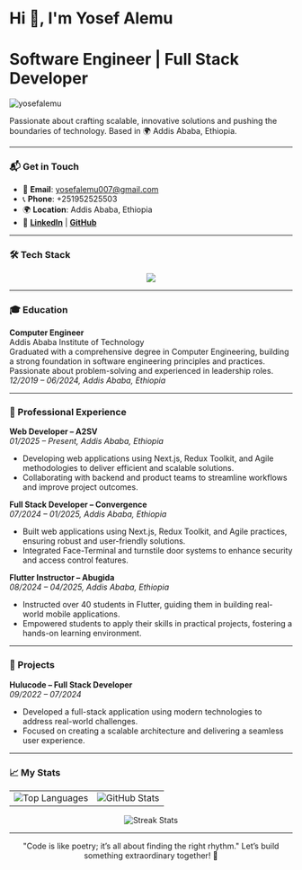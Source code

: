 <h1 align="left">Hi 👋, I'm Yosef Alemu</h1>
<h1 align="left">Software Engineer | Full Stack Developer</h1>

<p align="left"> 
  <img src="https://komarev.com/ghpvc/?username=yosefalemu&label=Profile%20Views&color=0e75b6&style=flat" alt="yosefalemu" /> 
</p>

<p align="left"> 
  Passionate about crafting scalable, innovative solutions and pushing the boundaries of technology. Based in 🌍 Addis Ababa, Ethiopia.
</p>

---

### 📬 Get in Touch
- 📧 **Email**: [yosefalemu007@gmail.com](mailto:yosefalemu007@gmail.com)  
- 📞 **Phone**: +251952525503  
- 🌍 **Location**: Addis Ababa, Ethiopia  
- 🔗 **[LinkedIn](https://linkedin.com/in/yosef-alemu)** | **[GitHub](https://github.com/yosefalemu)**  

---

### 🛠️ Tech Stack
<p align="center">
  <a href="https://skillicons.dev">
    <img src="https://skillicons.dev/icons?i=cpp,java,js,ts,go,dart,py,r,nextjs,react,redux,css,tailwind,materialui,flutter,reactnative,django,express,nodejs,nestjs,graphql,firebase,mongodb,mysql,postgres,prisma,supabase,github,kubernetes,docker,git,postman" />
  </a>
</p>

---

### 🎓 Education
**Computer Engineer**  
Addis Ababa Institute of Technology  
Graduated with a comprehensive degree in Computer Engineering, building a strong foundation in software engineering principles and practices. Passionate about problem-solving and experienced in leadership roles.  
*12/2019 – 06/2024, Addis Ababa, Ethiopia*

---

### 💼 Professional Experience
**Web Developer – A2SV**  
*01/2025 – Present, Addis Ababa, Ethiopia*  
- Developing web applications using Next.js, Redux Toolkit, and Agile methodologies to deliver efficient and scalable solutions.  
- Collaborating with backend and product teams to streamline workflows and improve project outcomes.

**Full Stack Developer – Convergence**  
*07/2024 – 01/2025, Addis Ababa, Ethiopia*  
- Built web applications using Next.js, Redux Toolkit, and Agile practices, ensuring robust and user-friendly solutions.  
- Integrated Face-Terminal and turnstile door systems to enhance security and access control features.

**Flutter Instructor – Abugida**  
*08/2024 – 04/2025, Addis Ababa, Ethiopia*  
- Instructed over 40 students in Flutter, guiding them in building real-world mobile applications.  
- Empowered students to apply their skills in practical projects, fostering a hands-on learning environment.

---

### 📂 Projects
**Hulucode – Full Stack Developer**  
*09/2022 – 07/2024*  
- Developed a full-stack application using modern technologies to address real-world challenges.  
- Focused on creating a scalable architecture and delivering a seamless user experience.

---

### 📈 My Stats
<table align="center">
  <tr>
    <td>
      <img src="https://github-readme-stats.vercel.app/api/top-langs?username=yosefalemu&show_icons=true&locale=en&layout=compact&theme=radical" alt="Top Languages" />
    </td>
    <td>
      <img src="https://github-readme-stats.vercel.app/api?username=yosefalemu&show_icons=true&locale=en&theme=radical" alt="GitHub Stats" />
    </td>
  </tr>
</table>

<p align="center">
  <img src="https://github-readme-streak-stats.herokuapp.com/?user=yosefalemu&theme=radical" alt="Streak Stats" />
</p>

---

<p align="center"> 
  "Code is like poetry; it’s all about finding the right rhythm."  
  Let’s build something extraordinary together! 🚀
</p>
